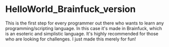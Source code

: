 # HelloWorld_Brainfuck_version
This is the first step for every programmer out there who wants to learn any programming/scripting language. In this case it's made in Brainfuck, which is an esoteric and simplistic language.
It's highly recommended for those who are looking for challenges.
I just made this merely for fun!
